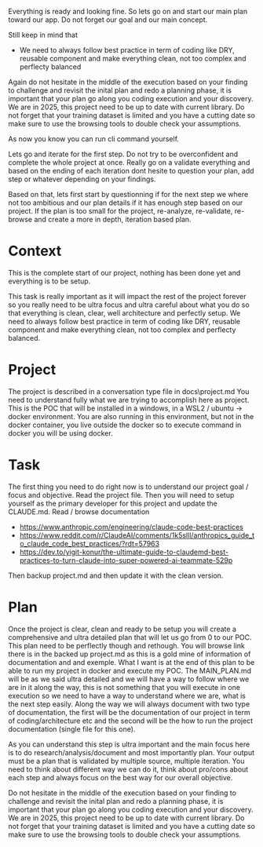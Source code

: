 

Everything is ready and looking fine. 
So lets go on and start our main plan toward our app. 
Do not forget our goal and our main concept. 

Still keep in mind that
- We need to always follow best practice in term of coding like DRY, reusable component and make everything clean, not too complex and perflecty balanced

Again do not hesitate in the middle of the execution based on your finding to challenge and revisit the inital plan and redo a planning phase, it is important that your plan go along you coding execution and your discovery.
We are in 2025, this project need to be up to date with current library. Do not forget that your training dataset is limited and you have a cutting date so make sure to use the browsing tools to double check your assumptions.

As now you know you can run cli command yourself. 

Lets go and iterate for the first step. Do not try to be overconfident and complete the whole project at once.
Really go on a validate everything and based on the ending of each iteration dont hesite to question your plan, add step or whatever depending on your findings.

Based on that, lets first start by questionning if for the next step we where not too ambitious and our plan details if it has enough step based on our project.
If the plan is too small for the project, re-analyze, re-validate, re-browse and create a more in depth, iteration based plan.






# Context
This is the complete start of our project, nothing has been done yet and everything is to be setup.

This task is really important as it will impact the rest of the project forever so you really need to be ultra focus and ultra careful about what you do so that everything is clean, clear, well architecture and perfectly setup.
We need to always follow best practice in term of coding like DRY, reusable component and make everything clean, not too complex and perflecty balanced.

# Project
The project is described in a conversation type file in docs\project.md
You need to understand fully what we are trying to accomplish here as project.
This is the POC that will be installed in a windows, in a WSL2 / ubuntu -> docker environment.
You are also running in this environment, but not in the docker container, you live outside the docker so to execute command in docker you will be using docker.

# Task
The first thing you need to do right now is to understand our project goal / focus and objective.
Read the project file.
Then you will need to setup yourself as the primary developer for this project and update the CLAUDE.md.
Read / browse documentation 
- https://www.anthropic.com/engineering/claude-code-best-practices
- https://www.reddit.com/r/ClaudeAI/comments/1k5slll/anthropics_guide_to_claude_code_best_practices/?rdt=57963
- https://dev.to/yigit-konur/the-ultimate-guide-to-claudemd-best-practices-to-turn-claude-into-super-powered-ai-teammate-529p

Then backup project.md and then update it with the clean version.

# Plan
Once the project is clear, clean and ready to be setup you will create a comprehensive and ultra detailed plan that will let us go from 0 to our POC.
This plan need to be perflectly though and rethough. You will browse link there is in the backed up project.md as this is a gold mine of information of documentation and and exemple.
What I want is at the end of this plan to be able to run my project in docker and execute my POC.
The MAIN_PLAN.md will be as we said ultra detailed and we will have a way to follow where we are in it along the way, this is not something that you will execute in one execution so we need to have a way to understand where we are, what is the next step easily. Along the way we will always document with two type of documentation, the first will be the documentation of our project in term of coding/architecture etc and the second will be the how to run the project documentation (single file for this one).

As you can understand this step is ultra important and the main focus here is to do research/analysis/document and most importantly plan. Your output must be a plan that is validated by multiple source, multiple iteration. You need to think about different way we can do it, think about pro/cons about each step and always focus on the best way for our overall objective.

Do not hesitate in the middle of the execution based on your finding to challenge and revisit the inital plan and redo a planning phase, it is important that your plan go along you coding execution and your discovery.
We are in 2025, this project need to be up to date with current library. Do not forget that your training dataset is limited and you have a cutting date so make sure to use the browsing tools to double check your assumptions.